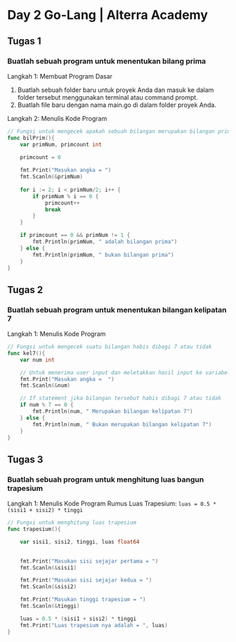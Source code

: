 # Day 2 Go-Lang | Alterra Academy

## Tugas 1
### Buatlah sebuah program untuk menentukan bilang prima
Langkah 1: Membuat Program Dasar
1. Buatlah sebuah folder baru untuk proyek Anda dan masuk ke dalam folder tersebut menggunakan terminal atau command prompt.
2. Buatlah file baru dengan nama main.go di dalam folder proyek Anda.

Langkah 2: Menulis Kode Program
```go
// Fungsi untuk mengecek apakah sebuah bilangan merupakan bilangan prima
func bilPrim(){
	var primNum, primcount int
	
	primcount = 0

	fmt.Print("Masukan angka = ")
	fmt.Scanln(&primNum)
	
	for i := 2; i < primNum/2; i++ {
		if primNum % i == 0 {
			primcount++
			break
		}
	}

	if primcount == 0 && primNum != 1 {
		fmt.Println(primNum, " adalah bilangan prima")
	} else {
		fmt.Println(primNum, " bukan bilangan prima")
	}
}
```


## Tugas 2
### Buatlah sebuah program untuk menentukan bilangan kelipatan 7
Langkah 1: Menulis Kode Program
```go
// Fungsi untuk mengecek suatu bilangan habis dibagi 7 atau tidak
func kel7(){
	var num int

	// Untuk menerima user input dan meletakkan hasil input ke variabel num
    fmt.Print("Masukan angka =  ")
    fmt.Scanln(&num)

	// If statement jika bilangan tersebut habis dibagi 7 atau tidak
    if num % 7 == 0 {
        fmt.Println(num, " Merupakan bilangan kelipatan 7")
    } else {
        fmt.Println(num, " Bukan merupakan bilangan kelipatan 7")
    }
}
```


## Tugas 3
### Buatlah sebuah program untuk menghitung luas bangun trapesium
Langkah 1: Menulis Kode Program
Rumus Luas Trapesium: ``` luas = 0.5 * (sisi1 + sisi2) * tinggi ```
```go
// Fungsi untuk menghitung luas trapesium
func trapesium(){

	var sisi1, sisi2, tinggi, luas float64
	

	fmt.Print("Masukan sisi sejajar pertama = ")
	fmt.Scanln(&sisi1)

	fmt.Print("Masukan sisi sejajar kedua = ")
	fmt.Scanln(&sisi2)

	fmt.Print("Masukan tinggi trapesium = ")
	fmt.Scanln(&tinggi)

	luas = 0.5 * (sisi1 + sisi2) * tinggi
	fmt.Print("Luas trapesium nya adalah = ", luas)
}
```
